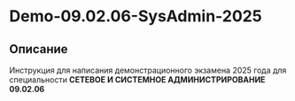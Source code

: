 # Demo-09.02.06-SysAdmin-2025

## Описание
Инструкция для написания демонстрационного экзамена 2025 года для специальности **СЕТЕВОЕ И СИСТЕМНОЕ АДМИНИСТРИРОВАНИЕ 09.02.06**
